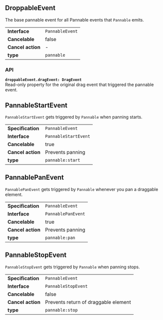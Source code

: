 ## DroppableEvent

The base pannable event for all Pannable events that `Pannable` emits.

|                   |                  |
| ----------------- | ---------------- |
| **Interface**     | `PannableEvent`  |
| **Cancelable**    | false            |
| **Cancel action** | -                |
| **type**          | `pannable`       |

### API

**`droppableEvent.dragEvent: DragEvent`**  
Read-only property for the original drag event that triggered the pannable event.

## PannableStartEvent

`PannableStartEvent` gets triggered by `Pannable` when panning starts.

|                   |                       |
| ----------------- | --------------------- |
| **Specification** | `PannableEvent`       |
| **Interface**     | `PannableStartEvent`  |
| **Cancelable**    | true                  |
| **Cancel action** | Prevents panning      |
| **type**          | `pannable:start`      |

## PannablePanEvent

`PannablePanEvent` gets triggered by `Pannable` whenever you pan a draggable element.

|                   |                         |
| ----------------- | ----------------------- |
| **Specification** | `PannableEvent`         |
| **Interface**     | `PannablePanEvent`      |
| **Cancelable**    | true                    |
| **Cancel action** | Prevents panning        |
| **type**          | `pannable:pan`          |

## PannableStopEvent

`PannableStopEvent` gets triggered by `Pannable` when panning stops.

|                   |                                      |
| ----------------- | ------------------------------------ |
| **Specification** | `PannableEvent`                      |
| **Interface**     | `PannableStopEvent`                  |
| **Cancelable**    | false                                |
| **Cancel action** | Prevents return of draggable element |
| **type**          | `pannable:stop`                      |

